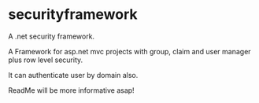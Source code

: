 # securityframework
A .net security framework.

A Framework for asp.net mvc projects with group, claim and user manager plus row level security.

It can authenticate user by domain also.   

ReadMe will be more informative asap!
